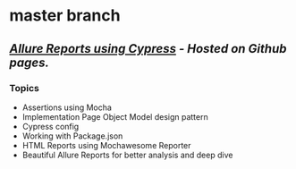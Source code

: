 # master branch

## _[Allure Reports using Cypress](https://hiteshtare.github.io/py-cypress-demo/#) - Hosted on Github pages._
  
### Topics 
- Assertions using Mocha
- Implementation Page Object Model design pattern
- Cypress config
- Working with Package.json
- HTML Reports using Mochawesome Reporter
- Beautiful Allure Reports for better analysis and deep dive 

